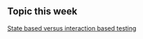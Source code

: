 ## Topic this week
[State based versus interaction based testing](http://www.natpryce.com/articles/000342.html)


